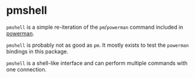 # pmshell

`pmshell` is a simple re-iteration of the `pm`/`powerman` command included in [powerman](https://github.com/chaos/powerman).

`pmshell` is probably not as good as `pm`.  It mostly exists to test the `powerman` bindings in this package.

`pmshell` is a shell-like interface and can perform multiple commands with one connection.
